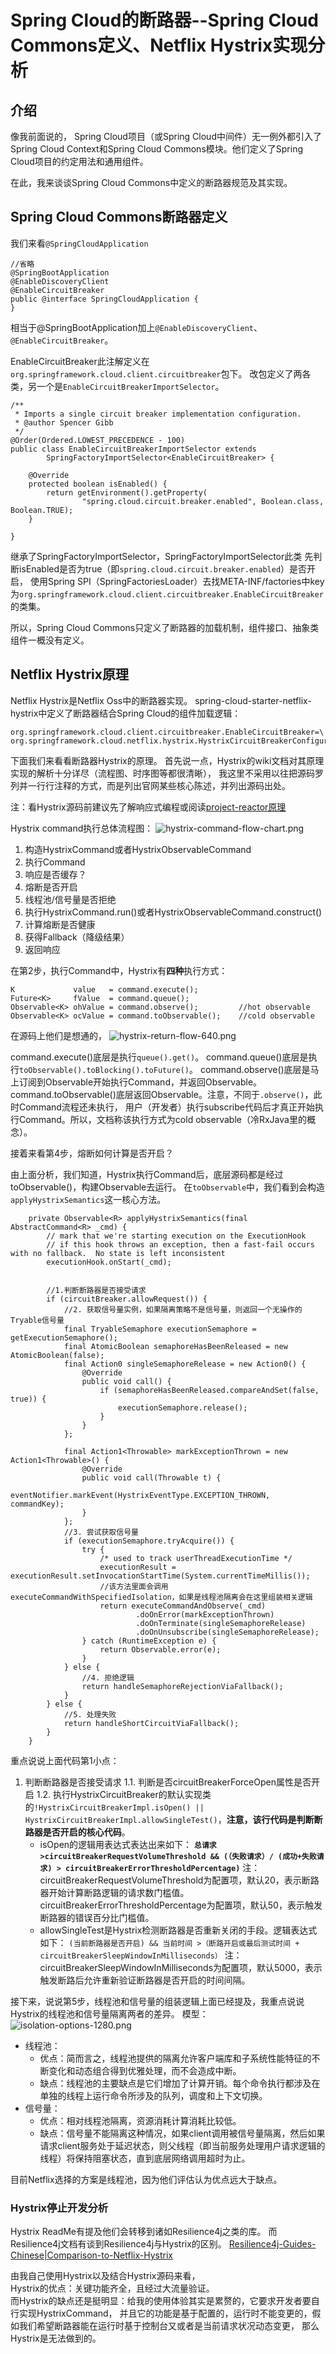 # Spring Cloud的断路器--Spring Cloud Commons定义、Netflix Hystrix实现分析


## 介绍

像我前面说的，
Spring Cloud项目（或Spring Cloud中间件）无一例外都引入了Spring Cloud Context和Spring Cloud Commons模块。他们定义了Spring Cloud项目的约定用法和通用组件。

在此，我来谈谈Spring Cloud Commons中定义的断路器规范及其实现。

## Spring Cloud Commons断路器定义

我们来看`@SpringCloudApplication`
~~~
//省略
@SpringBootApplication
@EnableDiscoveryClient
@EnableCircuitBreaker
public @interface SpringCloudApplication {
}
~~~
相当于@SpringBootApplication加上`@EnableDiscoveryClient`、`@EnableCircuitBreaker`。

EnableCircuitBreaker此注解定义在`org.springframework.cloud.client.circuitbreaker`包下。
改包定义了两各类，另一个是`EnableCircuitBreakerImportSelector`。

~~~
/**
 * Imports a single circuit breaker implementation configuration.
 * @author Spencer Gibb
 */
@Order(Ordered.LOWEST_PRECEDENCE - 100)
public class EnableCircuitBreakerImportSelector extends
		SpringFactoryImportSelector<EnableCircuitBreaker> {

	@Override
	protected boolean isEnabled() {
		return getEnvironment().getProperty(
				"spring.cloud.circuit.breaker.enabled", Boolean.class, Boolean.TRUE);
	}

}

~~~

继承了SpringFactoryImportSelector，SpringFactoryImportSelector此类
先判断isEnabled是否为true（即`spring.cloud.circuit.breaker.enabled`）是否开启，
使用Spring SPI（SpringFactoriesLoader）去找META-INF/factories中key为`org.springframework.cloud.client.circuitbreaker.EnableCircuitBreaker`
的类集。

所以，Spring Cloud Commons只定义了断路器的加载机制，组件接口、抽象类组件一概没有定义。


## Netflix Hystrix原理

Netflix Hystrix是Netflix Oss中的断路器实现。
spring-cloud-starter-netflix-hystrix中定义了断路器结合Spring Cloud的组件加载逻辑：
~~~
org.springframework.cloud.client.circuitbreaker.EnableCircuitBreaker=\
org.springframework.cloud.netflix.hystrix.HystrixCircuitBreakerConfiguration
~~~

下面我们来看看断路器Hystrix的原理。
首先说一点，Hystrix的wiki文档对其原理实现的解析十分详尽（流程图、时序图等都很清晰），
我这里不采用以往把源码罗列并一行行注释的方式，而是列出官网某些核心陈述，并列出源码出处。

注：看Hystrix源码前建议先了解响应式编程或阅读[project-reactor原理](../webflux/project-reactor原理.md)

Hystrix command执行总体流程图：
![hystrix-command-flow-chart.png](hystrix-command-flow-chart.png)

1. 构造HystrixCommand或者HystrixObservableCommand
2. 执行Command
3. 响应是否缓存？
4. 熔断是否开启
5. 线程池/信号量是否拒绝
6. 执行HystrixCommand.run()或者HystrixObservableCommand.construct()
7. 计算熔断是否健康
8. 获得Fallback（降级结果）
9. 返回响应

在第2步，执行Command中，Hystrix有**四种**执行方式：
~~~
K             value   = command.execute();
Future<K>     fValue  = command.queue();
Observable<K> ohValue = command.observe();         //hot observable
Observable<K> ocValue = command.toObservable();    //cold observable
~~~

在源码上他们是想通的，
![hystrix-return-flow-640.png](hystrix-return-flow-640.png)

command.execute()底层是执行`queue().get()`。
command.queue()底层是执行`toObservable().toBlocking().toFuture()`。
command.observe()底层是马上订阅到Observable开始执行Command，并返回Observable。
command.toObservable()底层返回Observable。注意，不同于`.observe()`，此时Command流程还未执行，
用户（开发者）执行subscribe代码后才真正开始执行Command。所以，文档称该执行方式为cold observable（冷RxJava里的概念）。

接着来看第4步，熔断如何计算是否开启？

由上面分析，我们知道，Hystrix执行Command后，底层源码都是经过toObservable()，构建Observable去运行。
在`toObservable`中，我们看到会构造`applyHystrixSemantics`这一核心方法。

~~~
    private Observable<R> applyHystrixSemantics(final AbstractCommand<R> _cmd) {
        // mark that we're starting execution on the ExecutionHook
        // if this hook throws an exception, then a fast-fail occurs with no fallback.  No state is left inconsistent
        executionHook.onStart(_cmd);

        
        //1.判断断路器是否接受请求
        if (circuitBreaker.allowRequest()) {
            //2. 获取信号量实例，如果隔离策略不是信号量，则返回一个无操作的Tryable信号量
            final TryableSemaphore executionSemaphore = getExecutionSemaphore();
            final AtomicBoolean semaphoreHasBeenReleased = new AtomicBoolean(false);
            final Action0 singleSemaphoreRelease = new Action0() {
                @Override
                public void call() {
                    if (semaphoreHasBeenReleased.compareAndSet(false, true)) {
                        executionSemaphore.release();
                    }
                }
            };

            final Action1<Throwable> markExceptionThrown = new Action1<Throwable>() {
                @Override
                public void call(Throwable t) {
                    eventNotifier.markEvent(HystrixEventType.EXCEPTION_THROWN, commandKey);
                }
            };
            //3. 尝试获取信号量
            if (executionSemaphore.tryAcquire()) {
                try {
                    /* used to track userThreadExecutionTime */
                    executionResult = executionResult.setInvocationStartTime(System.currentTimeMillis());
                    //该方法里面会调用executeCommandWithSpecifiedIsolation，如果是线程池隔离会在这里组装相关逻辑
                    return executeCommandAndObserve(_cmd)
                            .doOnError(markExceptionThrown)
                            .doOnTerminate(singleSemaphoreRelease)
                            .doOnUnsubscribe(singleSemaphoreRelease);
                } catch (RuntimeException e) {
                    return Observable.error(e);
                }
            } else {
                //4. 拒绝逻辑
                return handleSemaphoreRejectionViaFallback();
            }
        } else {
            //5. 处理失败
            return handleShortCircuitViaFallback();
        }
    }
~~~

重点说说上面代码第1小点：
1. 判断断路器是否接受请求
1.1. 判断是否circuitBreakerForceOpen属性是否开启
1.2. 执行HystrixCircuitBreaker的默认实现类的`!HystrixCircuitBreakerImpl.isOpen() || HystrixCircuitBreakerImpl.allowSingleTest()`，**注意，该行代码是判断断路器是否开启的核心代码**。
    * isOpen的逻辑用表达式表达出来如下：
        **`总请求>circuitBreakerRequestVolumeThreshold && (（失败请求）/ (成功+失败请求) > circuitBreakerErrorThresholdPercentage)`**
        注：circuitBreakerRequestVolumeThreshold为配置项，默认20，表示断路器开始计算断路逻辑的请求数门槛值。
        circuitBreakerErrorThresholdPercentage为配置项，默认50，表示触发断路器的错误百分比门槛值。
    * allowSingleTest是Hystrix检测断路器是否重新关闭的手段。逻辑表达式如下：
      `(当前断路器是否开启) && 当前时间 >（断路开启或最后测试时间 + circuitBreakerSleepWindowInMilliseconds）`
      注：circuitBreakerSleepWindowInMilliseconds为配置项，默认5000，表示触发断路后允许重新验证断路器是否开启的时间间隔。

接下来，说说第5步，线程池和信号量的组装逻辑上面已经提及，我重点说说Hystrix的线程池和信号量隔离两者的差异。
模型：
![isolation-options-1280.png](isolation-options-1280.png)
* 线程池：
    * 优点：简而言之，线程池提供的隔离允许客户端库和子系统性能特征的不断变化和动态组合得到优雅处理，而不会造成中断。
    * 缺点：线程池的主要缺点是它们增加了计算开销。每个命令执行都涉及在单独的线程上运行命令所涉及的队列，调度和上下文切换。
* 信号量：
    * 优点：相对线程池隔离，资源消耗计算消耗比较低。
    * 缺点：信号量不能隔离这种情况，如果client调用被信号量隔离，然后如果请求client服务处于延迟状态，则父线程（即当前服务处理用户请求逻辑的线程）将保持阻塞状态，直到底层网络调用超时为止。


目前Netflix选择的方案是线程池，因为他们评估认为优点远大于缺点。

### Hystrix停止开发分析

Hystrix ReadMe有提及他们会转移到诸如Resilience4j之类的库。
而Resilience4j文档有谈到Resilience4j与Hystrix的区别。
[Resilience4j-Guides-Chinese|Comparison-to-Netflix-Hystrix](https://github.com/lmhmhl/Resilience4j-Guides-Chinese/blob/main/getting-start/Comparison-to-Netflix-Hystrix.md)

由我自己使用Hystrix以及结合Hystrix源码来看，  
Hystrix的优点：关键功能齐全，且经过大流量验证。  
而Hystrix的缺点还是挺明显：给我的使用体验其实是累赘的，它要求开发者要自行实现HystrixCommand，
并且它的功能是基于配置的，运行时不能变更的，假如我们希望断路器能在运行时基于控制台又或者是当前请求状况动态变更，
那么Hystrix是无法做到的。


